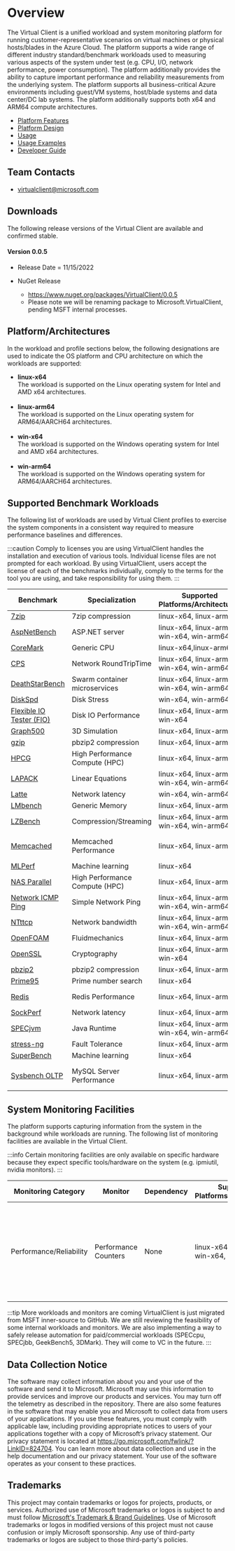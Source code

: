 # Overview
The Virtual Client is a unified workload and system monitoring platform for running customer-representative scenarios on virtual machines or physical hosts/blades in the Azure Cloud. 
The platform supports a wide range of different industry standard/benchmark workloads used to measuring various aspects of the system under test (e.g. CPU, I/O, network performance, power consumption). 
The platform additionally provides the ability to capture important performance and reliability measurements from the underlying system. The platform supports all business-critical 
Azure environments including guest/VM systems, host/blade systems and data center/DC lab systems. The platform additionally supports both x64 and ARM64 compute architectures.

* [Platform Features](./0010-features.md)
* [Platform Design](./0001-design.md)
* [Usage](../guides/0010-command-line.md)
* [Usage Examples](../guides/0200-usage-examples.md)  
* [Developer Guide](../developing/0010-develop-guide.md)

## Team Contacts
* [virtualclient@microsoft.com](mailto:virtualclient@microsoft.com)

## Downloads
The following release versions of the Virtual Client are available and confirmed stable.

#### Version 0.0.5
* Release Date = 11/15/2022

* NuGet Release
    * https://www.nuget.org/packages/VirtualClient/0.0.5
    * Please note we will be renaming package to Microsoft.VirtualClient, pending MSFT internal processes.

## Platform/Architectures
In the workload and profile sections below, the following designations are used to indicate the OS platform and CPU architecture on which the workloads are supported:
* **linux-x64**  
  The workload is supported on the Linux operating system for Intel and AMD x64 architectures.<br/><br/>
* **linux-arm64**  
  The workload is supported on the Linux operating system for ARM64/AARCH64 architectures.<br/><br/>
* **win-x64**  
  The workload is supported on the Windows operating system for Intel and AMD x64 architectures.<br/><br/>
* **win-arm64**  
  The workload is supported on the Windows operating system for ARM64/AARCH64 architectures.


## Supported Benchmark Workloads
The following list of workloads are used by Virtual Client profiles to exercise the system components in a consistent way required to measure performance baselines and differences. 

:::caution Comply to licenses you are using
VirtualClient handles the installation and execution of various tools. Individual license files are not prompted for each workload. By using VirtualClient, users accept the license of each of the benchmarks individually, comply to the terms for the tool you are using, and take responsibility for using them.
:::

| **Benchmark** | **Specialization** | **Supported Platforms/Architectures** | **License(s)**  |
|---|---|---|---|
| [7zip](../workloads/compression/7zip.md) | 7zip compression | linux-x64, linux-arm64 | [GNU LGPL](https://www.7-zip.org/faq.html)  |
| [AspNetBench](../workloads/aspnetbench/aspnetbench.md) | ASP.NET server | linux-x64, linux-arm64, win-x64, win-arm64 | [**ASP.NET**:MIT](https://github.com/dotnet/aspnetcore/blob/main/LICENSE.txt)<br/>[**Bombardier**:MIT](https://github.com/codesenberg/bombardier/blob/master/LICENSE)  |
| [CoreMark](../workloads/coremark/coremark.md) | Generic CPU | linux-x64,linux-arm64 | [Apache+Custom](https://github.com/eembc/coremark/blob/main/LICENSE.md)  |
| [CPS](../workloads/network-suite/network-suite.md) | Network RoundTripTime | linux-x64, linux-arm64, win-x64, win-arm64 | MSFT developed  |
| [DeathStarBench](../workloads/deathstarbench/deathstarbench.md) | Swarm container microservices | linux-x64, linux-arm64, win-x64, win-arm64 | [Apache-2.0](https://github.com/delimitrou/DeathStarBench/blob/master/LICENSE)  |
| [DiskSpd](../workloads/diskspd/diskspd.md) | Disk Stress | win-x64, win-arm64 | [MIT](https://github.com/microsoft/diskspd/blob/master/LICENSE)  |
| [Flexible IO Tester (FIO)](../workloads/fio/fio.md) | Disk IO Performance | linux-x64, linux-arm64, win-x64 | [GPL-2.0](https://github.com/axboe/fio/blob/master/COPYING)  |
| [Graph500](../workloads/graph500/graph500.md) | 3D Simulation | linux-x64, linux-arm64 | [Custom](https://github.com/graph500/graph500/blob/newreference/license.txt)  |
| [gzip](../workloads/compression/gzip.md) | pbzip2 compression | linux-x64, linux-arm64 | [GPL](https://www.gnu.org/software/gzip/)  |
| [HPCG](../workloads/hpcg/hpcg.md) | High Performance Compute (HPC) | linux-x64, linux-arm64 | [Custom](https://github.com/hpcg-benchmark/hpcg/blob/master/COPYING)  |
| [LAPACK](../workloads/lapack/lapack.md) | Linear Equations | linux-x64, linux-arm64, win-x64, win-arm64 | [Custom](https://github.com/Reference-LAPACK/lapack/blob/master/LICENSE)  |
| [Latte](../workloads/network-suite/network-suite.md) | Network latency | win-x64, win-arm64 | [MIT](https://github.com/microsoft/latte/blob/main/LICENSE)  |
| [LMbench](../workloads/lmbench/lmbench.md) | Generic Memory | linux-x64, linux-arm64 | [GPL-2.0](https://github.com/intel/lmbench/blob/master/COPYING)  |
| [LZBench](https://github.com/inikep/lzbench ) | Compression/Streaming | linux-x64, linux-arm64, win-x64, win-arm64 | [None](https://github.com/inikep/lzbench)  |
| [Memcached](../workloads/memcached/memcached.md) | Memcached Performance | linux-x64, linux-arm64 | [**memcached**:BSD-3](https://github.com/memcached/memcached/blob/master/LICENSE)<br/>[**Memtier**:GPL-2.0](https://github.com/RedisLabs/memtier_benchmark/blob/master/COPYING)  |
| [MLPerf](../workloads/mlperf/mlperf.md) | Machine learning | linux-x64 | [Custom](https://github.com/mlcommons/training/blob/master/LICENSE.md)  |
| [NAS Parallel](../workloads/nasparallel/nasparallel.md) | High Performance Compute (HPC) | linux-x64, linux-arm64 | [NASA-1.3](https://opensource.org/licenses/nasa1.3.php)  |
| [Network ICMP Ping](../workloads/network-ping/network-ping.md) | Simple Network Ping | linux-x64, linux-arm64, win-x64, win-arm64 | [MIT](https://github.com/microsoft/VirtualClient/blob/main/LICENSE)  |
| [NTttcp](../workloads/network-suite/network-suite.md) | Network bandwidth | linux-x64, linux-arm64, win-x64, win-arm64 | [MIT](https://github.com/microsoft/ntttcp/blob/main/LICENSE)  |
| [OpenFOAM](../workloads/openfoam/openfoam.md) | Fluidmechanics | linux-x64, linux-arm64 | [Custom](https://github.com/OpenFOAM/OpenFOAM-10/blob/master/COPYING)  |
| [OpenSSL](../workloads/openssl/openssl.md) | Cryptography | linux-x64, linux-arm64, win-x64 | [Apache-2.0](https://github.com/openssl/openssl/blob/master/LICENSE.txt)  |
| [pbzip2](../workloads/compression/pbzip2.md) | pbzip2 compression | linux-x64, linux-arm64 | [BSD](http://compression.great-site.net/pbzip2/)  |
| [Prime95](../workloads/prime95/prime95.md) | Prime number search | linux-x64 | [Custom](https://www.mersenne.org/legal/)  |
| [Redis](../workloads/redis/redis.md) | Redis Performance | linux-x64, linux-arm64 | [**Redis**:BSD-3](https://github.com/redis/redis/blob/unstable/COPYING)<br/>[**Memtier**:GPL-2.0](https://github.com/RedisLabs/memtier_benchmark/blob/master/COPYING)  |
| [SockPerf](../workloads/network-suite/network-suite.md) | Network latency | linux-x64, linux-arm64 | [Custom](https://github.com/Mellanox/sockperf/blob/sockperf_v2/copying)  |
| [SPECjvm](../workloads/specjvm/specjvm.md) | Java Runtime | linux-x64, linux-arm64, win-x64, win-arm64 | [SPEC](https://www.spec.org/spec/docs/SPEC_General_License.pdf)  |
| [stress-ng](../workloads/stress-ng/stress-ng.md) | Fault Tolerance | linux-x64, linux-arm64 | [GPL-2.0](https://github.com/ColinIanKing/stress-ng/blob/master/COPYING)  |
| [SuperBench](../workloads/superbenchmark/superbenchmark.md) | Machine learning | linux-x64 | [MIT](https://github.com/microsoft/superbenchmark/blob/main/LICENSE)  |
| [Sysbench OLTP](../workloads/sysbench-oltp/sysbench-oltp.md) | MySQL Server Performance | linux-x64, linux-arm64 | [**Sysbench**:GPL-2.0](https://github.com/akopytov/sysbench/blob/master/COPYING)<br/>[**MySQL**:GPL-2.0](https://www.mysql.com/about/legal/licensing/oem/) |

## System Monitoring Facilities
The platform supports capturing information from the system in the background while workloads are running. The following list of monitoring facilities are available in the Virtual Client. 

:::info
Certain monitoring facilities are only available on specific hardware because they expect specific tools/hardware on the system (e.g. ipmiutil, nvidia monitors).
:::

| Monitoring Category          | Monitor                 | Dependency                    | Supported Platforms/Architectures          | Notes |
|------------------------------|-------------------------|--------------------------------------------|--------------------------------------------|-------|
| Performance/Reliability      | Performance Counters    | None     | linux-x64, linux-arm64, win-x64, win-arm64 | A standard set of performance counters is captured for all executions of the application: [Counters Captured](../monitors/0100-perf-counter-metrics.md) |

:::tip More workloads and monitors are coming
VirtualClient is just migrated from MSFT inner-source to GitHub. We are still reviewing the feasibility of some internal workloads and monitors. We are also 
implementing a way to safely release automation for paid/commercial workloads (SPECcpu, SPECjbb, GeekBench5, 3DMark). They will come to VC in the future.
:::


## Data Collection Notice
The software may collect information about you and your use of the software and send it to Microsoft. Microsoft may use this information to provide services 
and improve our products and services. You may turn off the telemetry as described in the repository. There are also some features in the software that may 
enable you and Microsoft to collect data from users of your applications. If you use these features, you must comply with applicable law, including providing 
appropriate notices to users of your applications together with a copy of Microsoft’s privacy statement. Our privacy statement is located 
at https://go.microsoft.com/fwlink/?LinkID=824704. You can learn more about data collection and use in the help documentation and our privacy statement. 
Your use of the software operates as your consent to these practices.

## Trademarks
This project may contain trademarks or logos for projects, products, or services. Authorized use of Microsoft
trademarks or logos is subject to and must follow [Microsoft's Trademark & Brand Guidelines](https://www.microsoft.com/en-us/legal/intellectualproperty/trademarks/usage/general).
Use of Microsoft trademarks or logos in modified versions of this project must not cause confusion or imply Microsoft sponsorship.
Any use of third-party trademarks or logos are subject to those third-party's policies.
